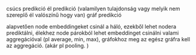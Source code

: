 csúcs predikció
él predikció (valamilyen tulajdonság vagy melyik nem szereplő él valószínű hogy van)
gráf predikció

alapvetően node embeddingeket csinál a háló, ezekből lehet nodera prediktálni, élekhez node párokból lehet embeddinget csinálni valami aggregációval (pl average, min, max), gráfokhoz meg az egész gráfra kell az aggregáció. (akár pl pooling. )
